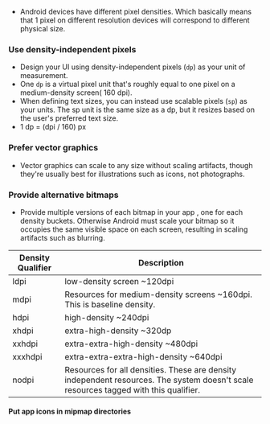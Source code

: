 - Android devices have different pixel densities. Which basically means that 1 pixel on different resolution devices will correspond to different physical size.
### Use density-independent pixels
- Design your UI using density-independent pixels (`dp`) as your unit of measurement.
- One `dp` is a virtual pixel unit that's roughly equal to one pixel on a medium-density screen( 160 dpi).
- When defining text sizes, you can instead use scalable pixels (`sp`) as your units. The sp unit is the same size as a dp, but it resizes based on the user's preferred text size.
- 1 dp = (dpi / 160) px

### Prefer vector graphics
- Vector graphics can scale to any size without scaling artifacts, though they're usually best for illustrations such as icons, not photographs.
### Provide alternative bitmaps
- Provide multiple versions of each bitmap in your app , one for each density buckets. Otherwise Android must scale your bitmap so it occupies the same visible space on each screen, resulting in scaling artifacts such as blurring.

| Density Qualifier | Description |
| ---- | ---- |
| ldpi | low-density screen ~120dpi
| mdpi | Resources for medium-density screens ~160dpi. This is baseline density. |
| hdpi | high-density ~240dpi |
| xhdpi | extra-high-density ~320dp |
| xxhdpi | extra-extra-high-density ~480dpi |
| xxxhdpi | extra-extra-extra-high-density ~640dpi |
| nodpi | Resources for all densities. These are density independent resources. The system doesn't scale resources tagged with this qualifier. |
#### Put app icons in mipmap directories
